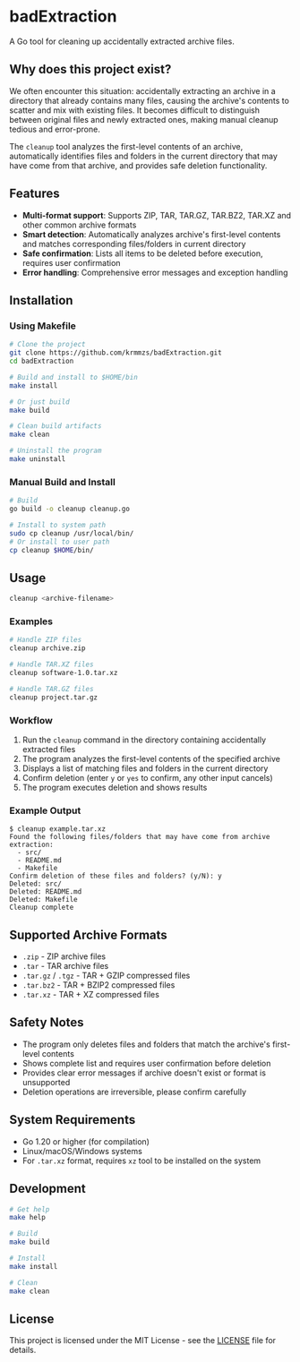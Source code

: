 # badExtraction

A Go tool for cleaning up accidentally extracted archive files.

## Why does this project exist?

We often encounter this situation: accidentally extracting an archive in a directory that already contains many files, causing the archive's contents to scatter and mix with existing files. It becomes difficult to distinguish between original files and newly extracted ones, making manual cleanup tedious and error-prone.

The `cleanup` tool analyzes the first-level contents of an archive, automatically identifies files and folders in the current directory that may have come from that archive, and provides safe deletion functionality.

## Features

- **Multi-format support**: Supports ZIP, TAR, TAR.GZ, TAR.BZ2, TAR.XZ and other common archive formats
- **Smart detection**: Automatically analyzes archive's first-level contents and matches corresponding files/folders in current directory
- **Safe confirmation**: Lists all items to be deleted before execution, requires user confirmation
- **Error handling**: Comprehensive error messages and exception handling

## Installation

### Using Makefile

```bash
# Clone the project
git clone https://github.com/krmmzs/badExtraction.git
cd badExtraction

# Build and install to $HOME/bin
make install

# Or just build
make build

# Clean build artifacts
make clean

# Uninstall the program
make uninstall
```

### Manual Build and Install

```bash
# Build
go build -o cleanup cleanup.go

# Install to system path
sudo cp cleanup /usr/local/bin/
# Or install to user path
cp cleanup $HOME/bin/
```

## Usage

```bash
cleanup <archive-filename>
```

### Examples

```bash
# Handle ZIP files
cleanup archive.zip

# Handle TAR.XZ files
cleanup software-1.0.tar.xz

# Handle TAR.GZ files
cleanup project.tar.gz
```

### Workflow

1. Run the `cleanup` command in the directory containing accidentally extracted files
2. The program analyzes the first-level contents of the specified archive
3. Displays a list of matching files and folders in the current directory
4. Confirm deletion (enter `y` or `yes` to confirm, any other input cancels)
5. The program executes deletion and shows results

### Example Output

```
$ cleanup example.tar.xz
Found the following files/folders that may have come from archive extraction:
  - src/
  - README.md
  - Makefile
Confirm deletion of these files and folders? (y/N): y
Deleted: src/
Deleted: README.md
Deleted: Makefile
Cleanup complete
```

## Supported Archive Formats

- `.zip` - ZIP archive files
- `.tar` - TAR archive files
- `.tar.gz` / `.tgz` - TAR + GZIP compressed files
- `.tar.bz2` - TAR + BZIP2 compressed files
- `.tar.xz` - TAR + XZ compressed files

## Safety Notes

- The program only deletes files and folders that match the archive's first-level contents
- Shows complete list and requires user confirmation before deletion
- Provides clear error messages if archive doesn't exist or format is unsupported
- Deletion operations are irreversible, please confirm carefully

## System Requirements

- Go 1.20 or higher (for compilation)
- Linux/macOS/Windows systems
- For `.tar.xz` format, requires `xz` tool to be installed on the system

## Development

```bash
# Get help
make help

# Build
make build

# Install
make install

# Clean
make clean
```

## License

This project is licensed under the MIT License - see the [LICENSE](LICENSE) file for details.
